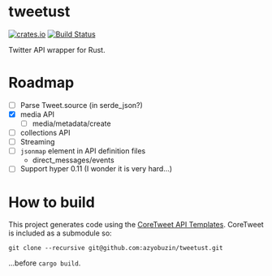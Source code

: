 # tweetust
[![crates.io](https://img.shields.io/crates/v/tweetust.svg)](https://crates.io/crates/tweetust)
[![Build Status](https://travis-ci.org/azyobuzin/tweetust.svg?branch=master)](https://travis-ci.org/azyobuzin/tweetust)

Twitter API wrapper for Rust.

# Roadmap
- [ ] Parse Tweet.source (in serde_json?)
- [x] media API
    - [ ] media/metadata/create
- [ ] collections API
- [ ] Streaming
- [ ] `jsonmap` element in API definition files
    - direct_messages/events
- [ ] Support hyper 0.11 (I wonder it is very hard...)

# How to build

This project generates code using the [CoreTweet API Templates](https://github.com/CoreTweet/CoreTweet/tree/master/ApiTemplates).
CoreTweet is included as a submodule so:

```
git clone --recursive git@github.com:azyobuzin/tweetust.git
```

...before `cargo build`.
